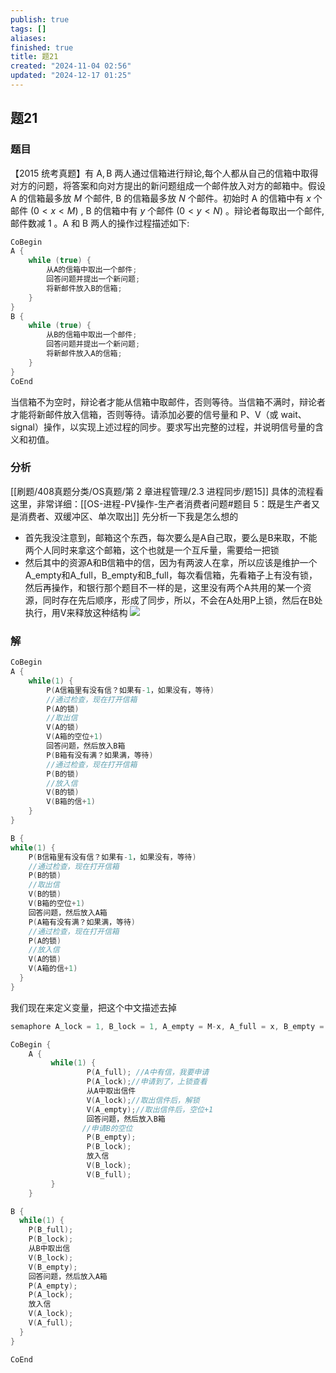 ```yaml
---
publish: true
tags: []
aliases: 
finished: true
title: 题21
created: "2024-11-04 02:56"
updated: "2024-12-17 01:25"
---
```

## 题21
### 题目
【2015 统考真题】有 $\mathrm{A},\mathrm{B}$ 两人通过信箱进行辩论,每个人都从自己的信箱中取得对方的问题，将答案和向对方提出的新问题组成一个邮件放入对方的邮箱中。假设 $\mathrm{A}$ 的信箱最多放 $M$ 个邮件, $\mathrm{B}$ 的信箱最多放 $N$ 个邮件。初始时 $\mathrm{A}$ 的信箱中有 $x$ 个邮件 $( {0 < x < M})$ , $\mathrm{B}$ 的信箱中有 $y$ 个邮件 $( {0 < y < N})$ 。辩论者每取出一个邮件,邮件数减 1 。A 和 B 两人的操作过程描述如下:
```cpp
CoBegin
A {
    while (true) {
        从A的信箱中取出一个邮件;
        回答问题并提出一个新问题;
        将新邮件放入B的信箱;
    }
}
B {
    while (true) {
        从B的信箱中取出一个邮件;
        回答问题并提出一个新问题;
        将新邮件放入A的信箱;
    }
}
CoEnd
```
当信箱不为空时，辩论者才能从信箱中取邮件，否则等待。当信箱不满时，辩论者才能将新邮件放入信箱，否则等待。请添加必要的信号量和 P、V（或 wait、signal）操作，以实现上述过程的同步。要求写出完整的过程，并说明信号量的含义和初值。
### 分析
[[刷题/408真题分类/OS真题/第 2 章进程管理/2.3 进程同步/题15]]
具体的流程看这里，非常详细：[[OS-进程-PV操作-生产者消费者问题#题目 5：既是生产者又是消费者、双缓冲区、单次取出]]
先分析一下我是怎么想的
- 首先我没注意到，邮箱这个东西，每次要么是A自己取，要么是B来取，不能两个人同时来拿这个邮箱，这个也就是一个互斥量，需要给一把锁
- 然后其中的资源A和B信箱中的信，因为有两波人在拿，所以应该是维护一个A_empty和A_full，B_empty和B_full，每次看信箱，先看箱子上有没有锁，然后再操作，和银行那个题目不一样的是，这里没有两个A共用的某一个资源，同时存在先后顺序，形成了同步，所以，不会在A处用P上锁，然后在B处执行，用V来释放这种结构
![](https://img.hwenyi.tech/202411051919083.webp)
### 解
```c
CoBegin
A {
	while(1) {
		P(A信箱里有没有信？如果有-1，如果没有，等待)
		//通过检查，现在打开信箱
		P(A的锁)
		//取出信
		V(A的锁)
		V(A箱的空位+1)
		回答问题，然后放入B箱
		P(B箱有没有满？如果满，等待)
		//通过检查，现在打开信箱
		P(B的锁)
		//放入信
		V(B的锁)
		V(B箱的信+1)
	}
}

B {
while(1) {
    P(B信箱里有没有信？如果有-1，如果没有，等待)
    //通过检查，现在打开信箱
    P(B的锁)
    //取出信
    V(B的锁)
    V(B箱的空位+1)
    回答问题，然后放入A箱
    P(A箱有没有满？如果满，等待)
    //通过检查，现在打开信箱
    P(A的锁)
    //放入信
    V(A的锁)
    V(A箱的信+1)
  }
}
```

我们现在来定义变量，把这个中文描述去掉

```c
semaphore A_lock = 1, B_lock = 1, A_empty = M-x, A_full = x, B_empty = N-y, B_full = y;

CoBegin {
    A {
		 while(1) {
				 P(A_full); //A中有信，我要申请
				 P(A_lock);//申请到了，上锁查看
				 从A中取出信件
				 V(A_lock);//取出信件后，解锁
				 V(A_empty);//取出信件后，空位+1
				 回答问题，然后放入B箱
				//申请B的空位
				 P(B_empty);
				 P(B_lock);
				 放入信
				 V(B_lock);
				 V(B_full);
		 }
    }

B {
  while(1) {
    P(B_full);
    P(B_lock);
    从B中取出信
    V(B_lock);
    V(B_empty);
    回答问题，然后放入A箱
    P(A_empty);
    P(A_lock);
    放入信
    V(A_lock);
    V(A_full);
  }
}

CoEnd
```
